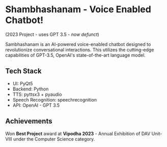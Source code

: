 # Shambhashanam - Voice Enabled Chatbot!
(2023 Project - uses GPT 3.5 - *now defunct*)

Sambhashanam is an AI-powered voice-enabled chatbot designed to revolutionize conversational interactions.
This utilizes the cutting-edge capabilities of GPT-3.5, OpenAI's state-of-the-art language model.

## Tech Stack
- UI: PyQt5
- Backend: Python
- TTS: pyttsx3 + pyaudio
- Speech Recognition: speechrecognition
- API: OpenAI - GPT 3.5

## Achievements
Won **Best Project** award at **Vipodha 2023** - Annual Exhibition of DAV Unit-VIII under the Computer Science category.
